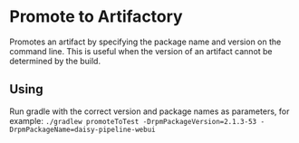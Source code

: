 # Promote to Artifactory #
Promotes an artifact by specifying the package name and version on the command line.
This is useful when the version of an artifact cannot be determined by the build.

## Using ##
Run gradle with the correct version and package names as parameters, for example:
`./gradlew promoteToTest -DrpmPackageVersion=2.1.3-53 -DrpmPackageName=daisy-pipeline-webui`